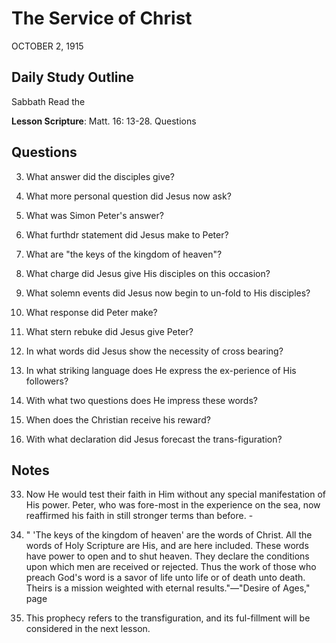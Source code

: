 # The Service of Christ
OCTOBER 2, 1915

## Daily Study Outline

Sabbath Read the

**Lesson Scripture**: Matt. 16: 13-28. Questions

## Questions

3. What answer did the disciples give? 

4. What more personal question did Jesus now ask? 

5. What was Simon Peter's answer? 

7. What furthdr statement did Jesus make to Peter? 

9. What are "the keys of the kingdom of heaven"? 

11. What charge did Jesus give His disciples on this occasion? 

12. What solemn events did Jesus now begin to un-fold to His disciples? 

13. What response did Peter make? 

14. What stern rebuke did Jesus give Peter? 

15. In what words did Jesus show the necessity of cross bearing? 

16. In what striking language does He express the ex-perience of His followers? 

17. With what two questions does He impress these words? 

18. When does the Christian receive his reward? 

19. With what declaration did Jesus forecast the trans-figuration? 

## Notes

33. Now He would test their faith in Him without any special manifestation of His power. Peter, who was fore-most in the experience on the sea, now reaffirmed his faith in still stronger terms than before. -

3. " 'The keys of the kingdom of heaven' are the words of Christ. All the words of Holy Scripture are His, and are here included. These words have power to open and to shut heaven. They declare the conditions upon which men are received or rejected. Thus the work of those who preach God's word is a savor of life unto life or of death unto death. Theirs is a mission weighted with eternal results."—"Desire of Ages," page

6. This prophecy refers to the transfiguration, and its ful-fillment will be considered in the next lesson.
